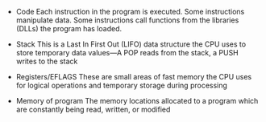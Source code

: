 - Code                                                     Each instruction in the program is executed.  Some instructions manipulate data. Some instructions call functions from the libraries (DLLs) the program has loaded.
 
- Stack                                                     This is a Last In First Out (LIFO) data structure the CPU uses to store temporary data values—A POP reads from the stack, a PUSH writes to the stack
 
- Registers/EFLAGS                            These are small areas of fast memory the CPU uses for logical operations and temporary storage during processing
 
- Memory of program                       The memory locations allocated to a program which are constantly being read, written, or modified
